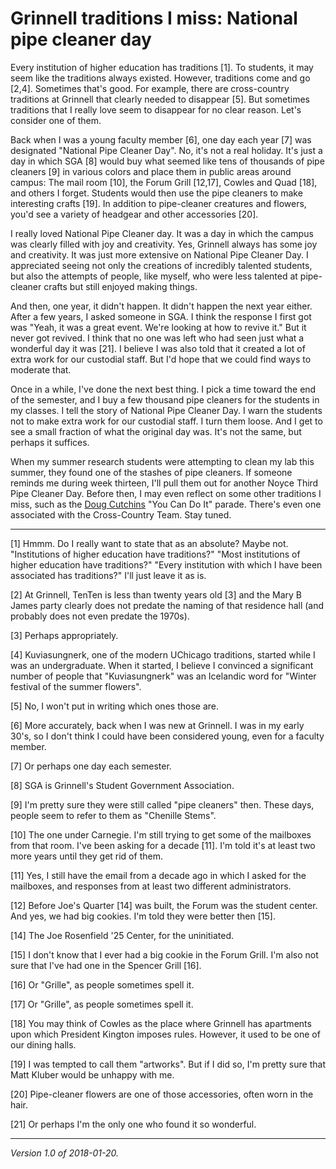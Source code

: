 Grinnell traditions I miss: National pipe cleaner day
=====================================================

Every institution of higher education has traditions [1].  To students,
it may seem like the traditions always existed.  However, traditions
come and go [2,4].  Sometimes that's good.  For example, there are
cross-country traditions at Grinnell that clearly needed to disappear [5].
But sometimes traditions that I really love seem to disappear for
no clear reason.  Let's consider one of them.

Back when I was a young faculty member [6], one day each year [7] was
designated "National Pipe Cleaner Day".  No, it's not a real holiday.
It's just a day in which SGA [8] would buy what seemed like tens of thousands
of pipe cleaners [9] in various colors and place them in public areas
around campus: The mail room [10], the Forum Grill [12,17], Cowles and
Quad [18], and others I forget.  Students would then use the pipe cleaners
to make interesting crafts [19].  In addition to pipe-cleaner creatures
and flowers, you'd see a variety of headgear and other accessories [20].

I really loved National Pipe Cleaner day.  It was a day in which the
campus was clearly filled with joy and creativity.  Yes, Grinnell always
has some joy and creativity.  It was just more extensive on National
Pipe Cleaner Day.  I appreciated seeing not only the creations of 
incredibly talented students, but also the attempts of people, like
myself, who were less talented at pipe-cleaner crafts but still enjoyed
making things.

And then, one year, it didn't happen.  It didn't happen the next year
either.  After a few years, I asked someone in SGA.  I think the response
I first got was "Yeah, it was a great event.  We're looking at how to
revive it."  But it never got revived.  I think that no one was left who
had seen just what a wonderful day it was [21].  I believe I was also
told that it created a lot of extra work for our custodial staff.  But
I'd hope that we could find ways to moderate that.

Once in a while, I've done the next best thing.  I pick a time toward
the end of the semester, and I buy a few thousand pipe cleaners for the
students in my classes.  I tell the story of National Pipe Cleaner Day.
I warn the students not to make extra work for our custodial staff.
I turn them loose.  And I get to see a small fraction of what the original
day was.  It's not the same, but perhaps it suffices.

When my summer research students were attempting to clean my lab this
summer, they found one of the stashes of pipe cleaners.  If someone
reminds me during week thirteen, I'll pull them out for another Noyce
Third Pipe Cleaner Day.  Before then, I may even reflect on some other
traditions I miss, such as the [Doug Cutchins](doug-cutchins) "You Can
Do It" parade.  There's even one associated with the Cross-Country Team.
Stay tuned.

---

[1] Hmmm.  Do I really want to state that as an absolute?  Maybe not.
"Institutions of higher education have traditions?"  "Most institutions
of higher education have traditions?"  "Every institution with which I
have been associated has traditions?"  I'll just leave it as is.

[2] At Grinnell, TenTen is less than twenty years old [3] and the
Mary B James party clearly does not predate the naming of that residence
hall (and probably does not even predate the 1970s).

[3] Perhaps appropriately.

[4] Kuviasungnerk, one of the modern UChicago traditions, started while
I was an undergraduate.  When it started, I believe I convinced a significant
number of people that "Kuviasungnerk" was an Icelandic word for "Winter
festival of the summer flowers".

[5] No, I won't put in writing which ones those are.

[6] More accurately, back when I was new at Grinnell. I was in my early
30's, so I don't think I could have been considered young, even for a faculty
member.

[7] Or perhaps one day each semester.

[8] SGA is Grinnell's Student Government Association.

[9] I'm pretty sure they were still called "pipe cleaners" then.  These days,
people seem to refer to them as "Chenille Stems".

[10] The one under Carnegie.  I'm still trying to get some of the mailboxes
from that room.  I've been asking for a decade [11].  I'm told it's at least two
more years until they get rid of them.

[11] Yes, I still have the email from a decade ago in which I asked for
the mailboxes, and responses from at least two different administrators.

[12] Before Joe's Quarter [14] was built, the Forum was the student center.
And yes, we had big cookies.  I'm told they were better then [15].

[14] The Joe Rosenfield '25 Center, for the uninitiated.

[15] I don't know that I ever had a big cookie in the Forum Grill.  I'm
also not sure that I've had one in the Spencer Grill [16].

[16] Or "Grille", as people sometimes spell it.

[17] Or "Grille", as people sometimes spell it.

[18] You may think of Cowles as the place where Grinnell has apartments
upon which President Kington imposes rules.  However, it used to be one of
our dining halls.

[19] I was tempted to call them "artworks".  But if I did so, I'm pretty
sure that Matt Kluber would be unhappy with me.

[20] Pipe-cleaner flowers are one of those accessories, often worn in
the hair.

[21] Or perhaps I'm the only one who found it so wonderful.

---

*Version 1.0 of 2018-01-20.*
